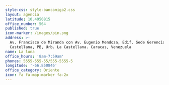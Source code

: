 ```yaml
---
style-css: style-bancamiga2.css
layout: agencia
latitude: 10.4950815
office_number: 564
published: true
icon-marker: /images/pin.png
address: >-
  Av. Francisco de Miranda con Av. Eugenio Mendoza, Edif. Sede Gerencial La
  Castellana, PB, Urb. La Castellana. Caracas, Venezuela
name: La luna
office_hours: '8am-7:59am'
phones: 5555-555-55/555-5555-5
longitude: '-66.850846'
office_category: Oriente
icon: fa fa-map-marker fa-2x
---
```

